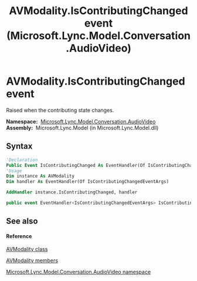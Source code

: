 ﻿---
title: AVModality.IsContributingChanged event (Microsoft.Lync.Model.Conversation.AudioVideo)
TOCTitle: IsContributingChanged event
ms:assetid: E:Microsoft.Lync.Model.Conversation.AudioVideo.AVModality.IsContributingChanged_DI_3_UC_OCS14MrefLyncWPF
ms:mtpsurl: https://msdn.microsoft.com/en-us/library/microsoft.lync.model.conversation.audiovideo.avmodality.iscontributingchanged_di_3_uc_ocs14mreflyncwpf(v=office.15)
ms:contentKeyID: 48592334
ms.date: 07/28/2014
mtps_version: v=office.15
f1_keywords:
- Microsoft.Lync.Model.Conversation.AudioVideo.AVModality.IsContributingChanged
dev_langs:
- CSharp
- JScript
- VB
- other
---

# AVModality.IsContributingChanged event

Raised when the contributing state changes.

**Namespace:**  [Microsoft.Lync.Model.Conversation.AudioVideo](microsoft-lync-model-conversation-audiovideo-namespace_2.md)  
**Assembly:**  Microsoft.Lync.Model (in Microsoft.Lync.Model.dll)

## Syntax

``` vb
'Declaration
Public Event IsContributingChanged As EventHandler(Of IsContributingChangedEventArgs)
'Usage
Dim instance As AVModality
Dim handler As EventHandler(Of IsContributingChangedEventArgs)

AddHandler instance.IsContributingChanged, handler
```

``` csharp
public event EventHandler<IsContributingChangedEventArgs> IsContributingChanged
```

## See also

#### Reference

[AVModality class](avmodality-class-microsoft-lync-model-conversation-audiovideo_2.md)

[AVModality members](avmodality-members-microsoft-lync-model-conversation-audiovideo_2.md)

[Microsoft.Lync.Model.Conversation.AudioVideo namespace](microsoft-lync-model-conversation-audiovideo-namespace_2.md)

